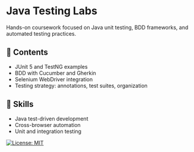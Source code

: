 # Java Testing Labs

Hands-on coursework focused on Java unit testing, BDD frameworks, and automated testing practices.

## 📁 Contents
- JUnit 5 and TestNG examples
- BDD with Cucumber and Gherkin
- Selenium WebDriver integration
- Testing strategy: annotations, test suites, organization

## 🧪 Skills
- Java test-driven development
- Cross-browser automation
- Unit and integration testing


[![License: MIT](https://img.shields.io/badge/License-MIT-yellow.svg)](LICENSE)
